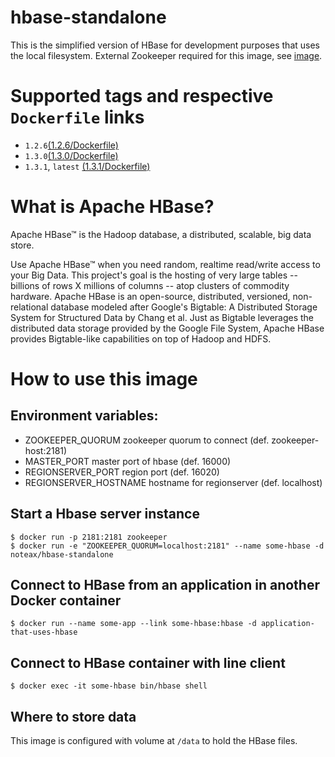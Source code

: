 # hbase-standalone
This is the simplified version of HBase for development purposes that uses the local filesystem. External Zookeeper required for this image, see [image](https://hub.docker.com/_/zookeeper/).

# Supported tags and respective `Dockerfile` links

* `1.2.6`[(1.2.6/Dockerfile)](https://github.com/noteax/hbase-standalone/blob/master/1.2.6/Dockerfile)
* `1.3.0`[(1.3.0/Dockerfile)](https://github.com/noteax/hbase-standalone/blob/master/1.3.0/Dockerfile)
* `1.3.1`, `latest` [(1.3.1/Dockerfile)](https://github.com/noteax/hbase-standalone/blob/master/1.3.1/Dockerfile)

# What is Apache HBase?

Apache HBase™ is the Hadoop database, a distributed, scalable, big data store.

Use Apache HBase™ when you need random, realtime read/write access to your Big Data. This project's goal is the hosting of very large tables -- billions of rows X millions of columns -- atop clusters of commodity hardware. Apache HBase is an open-source, distributed, versioned, non-relational database modeled after Google's Bigtable: A Distributed Storage System for Structured Data by Chang et al. Just as Bigtable leverages the distributed data storage provided by the Google File System, Apache HBase provides Bigtable-like capabilities on top of Hadoop and HDFS.

# How to use this image

## Environment variables:

 * ZOOKEEPER_QUORUM zookeeper quorum to connect (def. zookeeper-host:2181)
 * MASTER_PORT master port of hbase (def. 16000)  
 * REGIONSERVER_PORT region port (def. 16020)
 * REGIONSERVER_HOSTNAME hostname for regionserver (def. localhost)

## Start a Hbase server instance

	$ docker run -p 2181:2181 zookeeper
	$ docker run -e "ZOOKEEPER_QUORUM=localhost:2181" --name some-hbase -d noteax/hbase-standalone

## Connect to HBase from an application in another Docker container

	$ docker run --name some-app --link some-hbase:hbase -d application-that-uses-hbase

## Connect to HBase container with line client

	$ docker exec -it some-hbase bin/hbase shell

## Where to store data

This image is configured with volume at `/data` to hold the HBase files.
